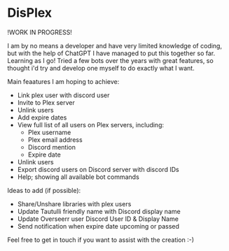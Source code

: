 # DisPlex
!WORK IN PROGRESS!

I am by no means a developer and have very limited knowledge of coding, but with the help of ChatGPT I have managed to put this together so far.  Learning as I go! Tried a few bots over the years with great features, so thought i'd try and develop one myself to do exactly what I want. 

Main feaatures I am hoping to achieve:
- Link plex user with discord user
- Invite to Plex server
- Unlink users
- Add expire dates 
- View full list of all users on Plex servers, including:
    - Plex username
    - Plex email address
    - Discord mention
    - Expire date
- Unlink users
- Export discord users on Discord server with discord IDs
- Help; showing all available bot commands 

Ideas to add (if possible):
- Share/Unshare libraries with plex users
- Update Tautulli friendly name with Discord display name
- Update Overseerr user Discord User ID & Display Name
- Send notification when expire date upcoming or passed

Feel free to get in touch if you want to assist with the creation :-)
